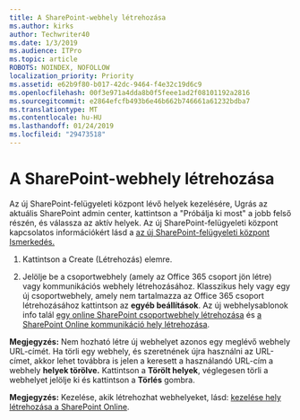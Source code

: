 ```yaml
---
title: A SharePoint-webhely létrehozása
ms.author: kirks
author: Techwriter40
ms.date: 1/3/2019
ms.audience: ITPro
ms.topic: article
ROBOTS: NOINDEX, NOFOLLOW
localization_priority: Priority
ms.assetid: e62b9f80-b017-42dc-9464-f4e32c19d6c9
ms.openlocfilehash: 00f3e971a4dda8b0f5feee1ad2f08101192a2816
ms.sourcegitcommit: e2864efcfb493b6e46b662b746661a61232bdba7
ms.translationtype: MT
ms.contentlocale: hu-HU
ms.lasthandoff: 01/24/2019
ms.locfileid: "29473518"
---
```

# <a name="create-a-sharepoint-site"></a>A SharePoint-webhely létrehozása

Az új SharePoint-felügyeleti központ lévő helyek kezelésére, Ugrás az aktuális SharePoint admin center, kattintson a "Próbálja ki most" a jobb felső részén, és válassza az aktív helyek. Az új SharePoint-felügyeleti központ kapcsolatos információkért lásd a [az új SharePoint-felügyeleti központ Ismerkedés.](https://docs.microsoft.com/en-us/sharepoint/get-started-new-admin-center)
  
1. Kattintson a Create (Létrehozás) elemre. 
    
2. Jelölje be a csoportwebhely (amely az Office 365 csoport jön létre) vagy kommunikációs webhely létrehozásához. Klasszikus hely vagy egy új csoportwebhely, amely nem tartalmazza az Office 365 csoport létrehozásához kattintson az **egyéb beállítások**. Az új webhelysablonok info talál [egy online SharePoint csoportwebhely létrehozása](https://support.office.com/en-us/article/create-a-team-site-in-sharepoint-ef10c1e7-15f3-42a3-98aa-b5972711777d?ui=en-US&amp;rs=en-US&amp;ad=US) és [a SharePoint Online kommunikáció hely létrehozása](https://support.office.com/article/7fb44b20-a72f-4d2c-9173-fc8f59ba50eb).
  
 **Megjegyzés:** Nem hozható létre új webhelyet azonos egy meglévő webhely URL-címét. Ha törli egy webhely, és szeretnének újra használni az URL-címet, akkor lehet továbbra is jelen a keresett a használandó URL-cím a webhely **helyek törölve.** Kattintson a **Törölt helyek**, véglegesen törli a webhelyet jelölje ki és kattintson a **Törlés** gombra. 
  
 **Megjegyzés:** Kezelése, akik létrehozhat webhelyeket, lásd: [kezelése hely létrehozása a SharePoint Online](https://docs.microsoft.com/en-us/sharepoint/manage-site-creation).
    

